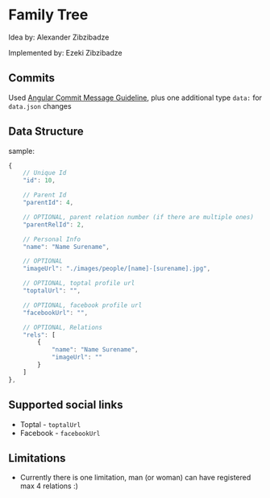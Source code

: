 # Family Tree
Idea by: Alexander Zibzibadze

Implemented by: Ezeki Zibzibadze


## Commits
Used [Angular Commit Message Guideline](https://github.com/angular/angular/blob/master/CONTRIBUTING.md#commit), plus one additional type `data:` for `data.json` changes

## Data Structure
sample:
```js
{
    // Unique Id
    "id": 10,

    // Parent Id
    "parentId": 4,

    // OPTIONAL, parent relation number (if there are multiple ones)
    "parentRelId": 2,

    // Personal Info
    "name": "Name Surename",

    // OPTIONAL
    "imageUrl": "./images/people/[name]-[surename].jpg",

    // OPTIONAL, toptal profile url
    "toptalUrl": "",

    // OPTIONAL, facebook profile url
    "facebookUrl": "",

    // OPTIONAL, Relations
    "rels": [
        {
            "name": "Name Surename",
            "imageUrl": ""
        }
    ]
},
```

## Supported social links
* Toptal - `toptalUrl`
* Facebook - `facebookUrl`


## Limitations
* Currently there is one limitation, man (or woman) can have registered max 4 relations :)